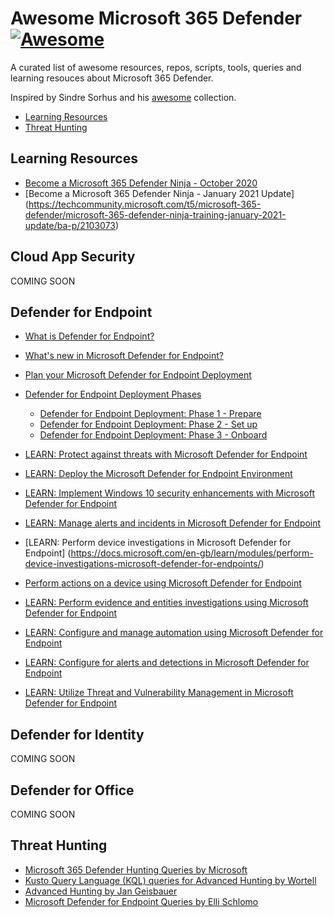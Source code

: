 # Awesome Microsoft 365 Defender [![Awesome](https://cdn.rawgit.com/sindresorhus/awesome/d7305f38d29fed78fa85652e3a63e154dd8e8829/media/badge.svg)](https://github.com/sindresorhus/awesome)

A curated list of awesome resources, repos, scripts, tools, queries and learning resouces about Microsoft 365 Defender.

Inspired by Sindre Sorhus and his [awesome](https://github.com/sindresorhus/awesome) collection.

- [Learning Resources](#learning-resources)
- [Threat Hunting](#threat-hunting)

## Learning Resources

- [Become a Microsoft 365 Defender Ninja - October 2020](https://techcommunity.microsoft.com/t5/microsoft-365-defender/become-a-microsoft-365-defender-ninja/ba-p/1789376)
- [Become a Microsoft 365 Defender Ninja - January 2021 Update] (<https://techcommunity.microsoft.com/t5/microsoft-365-defender/microsoft-365-defender-ninja-training-january-2021-update/ba-p/2103073>)



## Cloud App Security

COMING SOON

## Defender for Endpoint

- [What is Defender for Endpoint?](https://docs.microsoft.com/en-us/windows/security/threat-protection/microsoft-defender-atp/microsoft-defender-advanced-threat-protection)
- [What's new in Microsoft Defender for Endpoint?](https://docs.microsoft.com/en-us/windows/security/threat-protection/microsoft-defender-atp/whats-new-in-microsoft-defender-atp)
- [Plan your Microsoft Defender for Endpoint Deployment](https://docs.microsoft.com/en-us/windows/security/threat-protection/microsoft-defender-atp/deployment-strategy)
- [Defender for Endpoint Deployment Phases](https://docs.microsoft.com/en-us/windows/security/threat-protection/microsoft-defender-atp/deployment-phases)

  - [Defender for Endpoint Deployment: Phase 1 - Prepare](https://docs.microsoft.com/en-us/windows/security/threat-protection/microsoft-defender-atp/prepare-deployment)
  - [Defender for Endpoint Deployment: Phase 2 - Set up](https://docs.microsoft.com/en-us/windows/security/threat-protection/microsoft-defender-atp/production-deployment)
  - [Defender for Endpoint Deployment: Phase 3 - Onboard](https://docs.microsoft.com/en-us/windows/security/threat-protection/microsoft-defender-atp/onboarding)

- [LEARN: Protect against threats with Microsoft Defender for Endpoint](https://docs.microsoft.com/en-us/learn/modules/m365-security-threat-protect/)
- [LEARN: Deploy the Microsoft Defender for Endpoint Environment](https://docs.microsoft.com/en-gb/learn/modules/deploy-microsoft-defender-for-endpoints-environment/)
- [LEARN: Implement Windows 10 security enhancements with Microsoft Defender for Endpoint](https://docs.microsoft.com/en-gb/learn/modules/implement-windows-10-security-enhancements-with-microsoft-defender-for-endpoint/)
- [LEARN: Manage alerts and incidents in Microsoft Defender for Endpoint](https://docs.microsoft.com/en-gb/learn/modules/manage-alerts-incidents-microsoft-defender-for-endpoints/)
- [LEARN: Perform device investigations in Microsoft Defender for Endpoint] (https://docs.microsoft.com/en-gb/learn/modules/perform-device-investigations-microsoft-defender-for-endpoints/)
- [Perform actions on a device using Microsoft Defender for Endpoint](https://docs.microsoft.com/en-gb/learn/modules/perform-actions-device-microsoft-defender-for-endpoint/)
- [LEARN: Perform evidence and entities investigations using Microsoft Defender for Endpoint](https://docs.microsoft.com/en-gb/learn/modules/perform-evidence-entities-investigations-microsoft-defender-for-endpoint/)
- [LEARN: Configure and manage automation using Microsoft Defender for Endpoint](https://docs.microsoft.com/en-gb/learn/modules/configure-manage-automation-microsoft-defender-for-endpoint/)
- [LEARN: Configure for alerts and detections in Microsoft Defender for Endpoint](https://docs.microsoft.com/en-gb/learn/modules/configure-settings-for-alerts-detections-microsoft-defender-for-endpoint/)
- [LEARN: Utilize Threat and Vulnerability Management in Microsoft Defender for Endpoint](https://docs.microsoft.com/en-gb/learn/modules/use-threat-vulnerability-management-microsoft-defender-for-endpoint/)

## Defender for Identity

COMING SOON

## Defender for Office

COMING SOON

## Threat Hunting

- [Microsoft 365 Defender Hunting Queries by Microsoft](https://github.com/microsoft/Microsoft-365-Defender-Hunting-Queries)
- [Kusto Query Language (KQL) queries for Advanced Hunting by Wortell](https://github.com/wortell/KQL)
- [Advanced Hunting by Jan Geisbauer](https://github.com/jangeisbauer/AdvancedHunting)
- [Microsoft Defender for Endpoint Queries by Elli Schlomo](https://github.com/eshlomo1/Microsoft-Defender-for-Endpoint-Queries)
